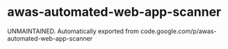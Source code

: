 # awas-automated-web-app-scanner
UNMAINTAINED. Automatically exported from code.google.com/p/awas-automated-web-app-scanner
